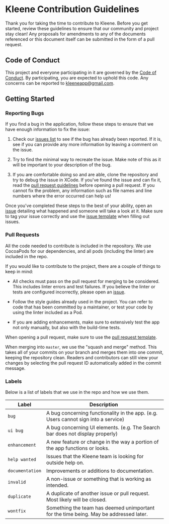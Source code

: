 # Kleene Contribution Guidelines
Thank you for taking the time to contribute to Kleene. Before you get started, review these guidelines to ensure that our community and project stay clean!
Any proposals for amendments to any of the documents referenced or this document itself can be submitted in the form of a pull request.

## Code of Conduct
This project and everyone participating in it are governed by the [Code of Conduct](CODE_OF_CONDUCT.md). By participating, you are expected to uphold this code. Any concerns can be reported to [kleeneapp@gmail.com](mailto:kleeneapp@gmail.com).

## Getting Started

### Reporting Bugs
If you find a bug in the application, follow these steps to ensure that we have enough information to fix the issue:

1. Check our [issues list](https://github.com/search?q=+is%3Aissue+user%3AKleeneApp) to see if the bug has already been reported. If it is, see if you can provide any more information by leaving a comment on the issue.

2. Try to find the minimal way to recreate the issue. Make note of this as it will be important to your description of the bug.

3. If you are comfortable doing so and are able, clone the repository and try to debug the issue in XCode. If you've found the issue and can fix it, read the [pull request guidelines](#pull-requests) before opening a pull request. If you cannot fix the problem, any information such as file names and line numbers where the error occurred can help us!

Once you've completed these steps to the best of your ability, open an [issue](https://github.com/KleeneApp/Kleene-iOS/issues/new) detailing what happened and someone will take a look at it. Make sure to tag your issue correctly and use the [issue template](ISSUE_TEMPLATE.md) when filling out issues.

### Pull Requests
All the code needed to contribute is included in the repository. We use CocoaPods for our dependencies, and all pods (including the linter) are included in the repo.

If you would like to contribute to the project, there are a couple of things to keep in mind:

- All checks must pass on the pull request for merging to be considered. This includes linter errors and test failures. If you believe the linter or tests are configured incorrectly, please open an [issue](https://github.com/KleeneApp/Kleene-iOS/issues/new).

- Follow the style guides already used in the project. You can refer to code that has been committed by a maintainer, or test your code by using the linter included as a Pod.

- If you are adding enhancements, make sure to extensively test the app not only manually, but also with the build-time tests.

When opening a pull request, make sure to use the [pull request template](PULL_REQUEST_TEMPLATE.md).

When merging into `master`, we use the "squash and merge" method. This takes all of your commits on your branch and merges them into one commit, keeping the repository clean. Readers and contributors can still view your changes by selecting the pull request ID automatically added in the commit message.

### Labels
Below is a list of labels that we use in the repo and how we use them.

| Label           | Description                                                                           |
|-----------------|---------------------------------------------------------------------------------------|
| `bug`           | A bug concerning functionality in the app. (e.g. Users cannot sign into a service)    |
| `ui bug`        | A bug concerning UI elements. (e.g. The Search bar does not display properly)         |
| `enhancement`   | A new feature or change in the way a portion of the app functions or looks.           |
| `help wanted`   | Issues that the Kleene team is looking for outside help on.                           |
| `documentation` | Improvements or additions to documentation.                                           |
| `invalid`       | A non-issue or something that is working as intended.                                 |
| `duplicate`     | A duplicate of another issue or pull request. Most likely will be closed.             |
| `wontfix`       | Something the team has deemed unimportant for the time being. May be addressed later. |
